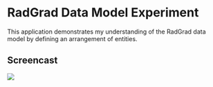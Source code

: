 # RadGrad Data Model Experiment

This application demonstrates my understanding of the RadGrad data model by defining an arrangement of entities.

## Screencast
![](https://www.youtube.com/watch?v=-r41LRsuf-4)
